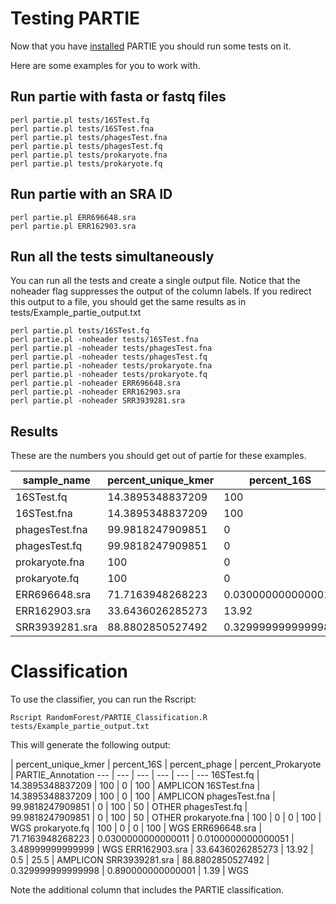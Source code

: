 # Testing PARTIE

Now that you have [installed](INSTALLATION.md) PARTIE you should run some tests on it.


Here are some examples for you to work with.

## Run partie with fasta or fastq files

```
perl partie.pl tests/16STest.fq 
perl partie.pl tests/16STest.fna 
perl partie.pl tests/phagesTest.fna 
perl partie.pl tests/phagesTest.fq  
perl partie.pl tests/prokaryote.fna 
perl partie.pl tests/prokaryote.fq
```

## Run partie with an SRA ID


```
perl partie.pl ERR696648.sra
perl partie.pl ERR162903.sra
```


## Run all the tests simultaneously

You can run all the tests and create a single output file. Notice that the noheader flag suppresses the output of the column labels. If you redirect this output to a file, you should get the same results as in tests/Example_partie_output.txt

```
perl partie.pl tests/16STest.fq
perl partie.pl -noheader tests/16STest.fna
perl partie.pl -noheader tests/phagesTest.fna
perl partie.pl -noheader tests/phagesTest.fq 
perl partie.pl -noheader tests/prokaryote.fna
perl partie.pl -noheader tests/prokaryote.fq
perl partie.pl -noheader ERR696648.sra
perl partie.pl -noheader ERR162903.sra
perl partie.pl -noheader SRR3939281.sra
```


## Results

These are the numbers you should get out of partie for these examples.


sample_name | percent_unique_kmer | percent_16S | percent_phage | percent_Prokaryote
--- | --- | --- | --- | ---
16STest.fq | 14.3895348837209 | 100 | 0 | 100
16STest.fna | 14.3895348837209 | 100 | 0 | 100
phagesTest.fna | 99.9818247909851 | 0 | 100 | 50
phagesTest.fq | 99.9818247909851 | 0 | 100 | 50
prokaryote.fna | 100 | 0 | 0 | 100
prokaryote.fq | 100 | 0 | 0 | 100
ERR696648.sra | 71.7163948268223 | 0.0300000000000011 | 0.0100000000000051 | 3.48999999999999
ERR162903.sra | 33.6436026285273 | 13.92 | 0.5 | 25.5
SRR3939281.sra | 88.8802850527492 | 0.329999999999998 | 0.890000000000001 | 1.39

# Classification

To use the classifier, you can run the Rscript:

```
Rscript RandomForest/PARTIE_Classification.R tests/Example_partie_output.txt
```

This will generate the following output:


 | percent_unique_kmer | percent_16S | percent_phage | percent_Prokaryote | PARTIE_Annotation
--- | --- | --- | --- | --- | ---
16STest.fq | 14.3895348837209 | 100 | 0 | 100 | AMPLICON
16STest.fna | 14.3895348837209 | 100 | 0 | 100 | AMPLICON
phagesTest.fna | 99.9818247909851 | 0 | 100 | 50 | OTHER
phagesTest.fq | 99.9818247909851 | 0 | 100 | 50 | OTHER
prokaryote.fna | 100 | 0 | 0 | 100 | WGS
prokaryote.fq | 100 | 0 | 0 | 100 | WGS
ERR696648.sra | 71.7163948268223 | 0.0300000000000011 | 0.0100000000000051 | 3.48999999999999 | WGS
ERR162903.sra | 33.6436026285273 | 13.92 | 0.5 | 25.5 | AMPLICON
SRR3939281.sra | 88.8802850527492 | 0.329999999999998 | 0.890000000000001 | 1.39 | WGS


Note the additional column that includes the PARTIE classification.
